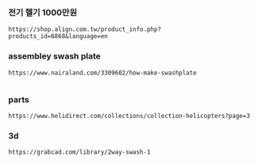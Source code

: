 


### 전기 헬기 1000만원

```
https://shop.align.com.tw/product_info.php?products_id=6868&language=en

```

### assembley swash plate

```
https://www.nairaland.com/3309602/how-make-swashplate


```

### parts

```
https://www.helidirect.com/collections/collection-helicopters?page=3

```


### 3d

```
https://grabcad.com/library/2way-swash-1

```


